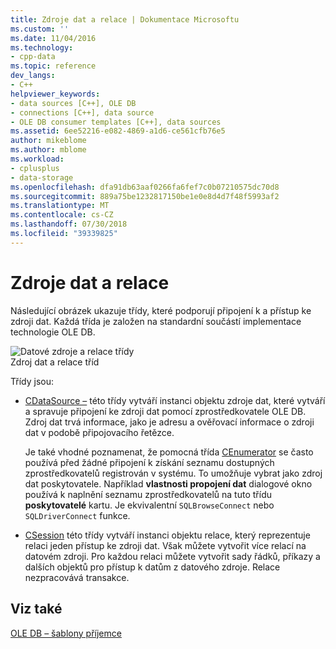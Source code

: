 ```yaml
---
title: Zdroje dat a relace | Dokumentace Microsoftu
ms.custom: ''
ms.date: 11/04/2016
ms.technology:
- cpp-data
ms.topic: reference
dev_langs:
- C++
helpviewer_keywords:
- data sources [C++], OLE DB
- connections [C++], data source
- OLE DB consumer templates [C++], data sources
ms.assetid: 6ee52216-e082-4869-a1d6-ce561cfb76e5
author: mikeblome
ms.author: mblome
ms.workload:
- cplusplus
- data-storage
ms.openlocfilehash: dfa91db63aaf0266fa6fef7c0b07210575dc70d8
ms.sourcegitcommit: 889a75be1232817150be1e0e8d4d7f48f5993af2
ms.translationtype: MT
ms.contentlocale: cs-CZ
ms.lasthandoff: 07/30/2018
ms.locfileid: "39339825"
---
```

# <a name="data-sources-and-sessions"></a>Zdroje dat a relace
Následující obrázek ukazuje třídy, které podporují připojení k a přístup ke zdroji dat. Každá třída je založen na standardní součástí implementace technologie OLE DB.  
  
 ![Datové zdroje a relace třídy](../../data/oledb/media/vcdatasourcesessionclasses.gif "vcdatasourcesessionclasses")  
Zdroj dat a relace tříd  
  
 Třídy jsou:  
  
-   [CDataSource –](../../data/oledb/cdatasource-class.md) této třídy vytváří instanci objektu zdroje dat, které vytváří a spravuje připojení ke zdroji dat pomocí zprostředkovatele OLE DB. Zdroj dat trvá informace, jako je adresu a ověřovací informace o zdroji dat v podobě připojovacího řetězce.  
  
     Je také vhodné poznamenat, že pomocná třída [CEnumerator](../../data/oledb/cenumerator-class.md) se často používá před žádné připojení k získání seznamu dostupných zprostředkovatelů registrován v systému. To umožňuje vybrat jako zdroj dat poskytovatele. Například **vlastnosti propojení dat** dialogové okno používá k naplnění seznamu zprostředkovatelů na tuto třídu **poskytovatelé** kartu. Je ekvivalentní `SQLBrowseConnect` nebo `SQLDriverConnect` funkce.  
  
-   [CSession](../../data/oledb/csession-class.md) této třídy vytváří instanci objektu relace, který reprezentuje relaci jeden přístup ke zdroji dat. Však můžete vytvořit více relací na datovém zdroji. Pro každou relaci můžete vytvořit sady řádků, příkazy a dalších objektů pro přístup k datům z datového zdroje. Relace nezpracovává transakce.  
  
## <a name="see-also"></a>Viz také  
 [OLE DB – šablony příjemce](../../data/oledb/ole-db-consumer-templates-cpp.md)